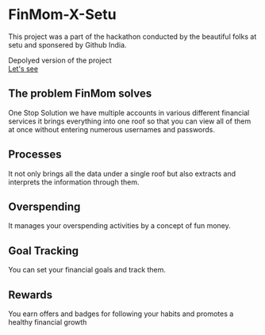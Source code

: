 # FinMom-X-Setu
This project was a part of the hackathon conducted by the beautiful folks at setu and sponsered by Github India.

Depolyed version of the project\
[Let's see](https://finmom.herokuapp.com/)

## The problem FinMom solves
One Stop Solution
we have multiple accounts in various different financial services it brings everything into one roof so that you can view all of them at once without entering numerous usernames and passwords.

## Processes
It not only brings all the data under a single roof but also extracts and interprets the information through them.

## Overspending
It manages your overspending activities by a concept of fun money.

## Goal Tracking
You can set your financial goals and track them.

## Rewards
You earn offers and badges for following your habits and promotes a healthy financial growth
